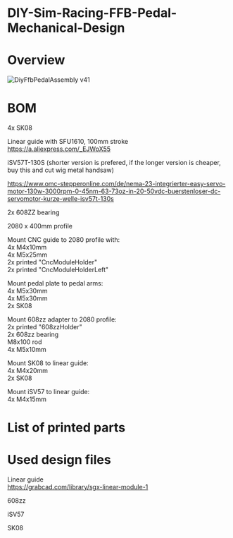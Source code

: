 # DIY-Sim-Racing-FFB-Pedal-Mechanical-Design


# Overview
![DiyFfbPedalAssembly v41](https://github.com/user-attachments/assets/d86af59c-53b5-48bd-a27d-0b5fcc468f95)



# BOM
4x SK08

Linear guide with SFU1610, 100mm stroke <br>
https://a.aliexpress.com/_EJWoX55

iSV57T-130S (shorter version is prefered, if the longer version is cheaper, buy this and cut wig metal handsaw) <br>

https://www.omc-stepperonline.com/de/nema-23-integrierter-easy-servo-motor-130w-3000rpm-0-45nm-63-73oz-in-20-50vdc-buerstenloser-dc-servomotor-kurze-welle-isv57t-130s

2x 608ZZ bearing

2080 x 400mm profile


Mount CNC guide to 2080 profile with:<br>
4x M4x10mm <br>
4x M5x25mm <br>
2x printed "CncModuleHolder" <br>
2x printed "CncModuleHolderLeft" <br>

Mount pedal plate to pedal arms: <br>
4x M5x30mm <br>
4x M5x30mm <br>
2x SK08 <br>

Mount 608zz adapter to 2080 profile: <br>
2x printed "608zzHolder" <br>
2x 608zz bearing <br>
M8x100 rod <br>
4x M5x10mm


Mount SK08 to linear guide:<br>
4x M4x20mm<br>
2x SK08<br>

Mount iSV57 to linear guide:<br>
4x M4x15mm




# List of printed parts

# Used design files
Linear guide <br>
https://grabcad.com/library/sgx-linear-module-1

608zz

iSV57

SK08




